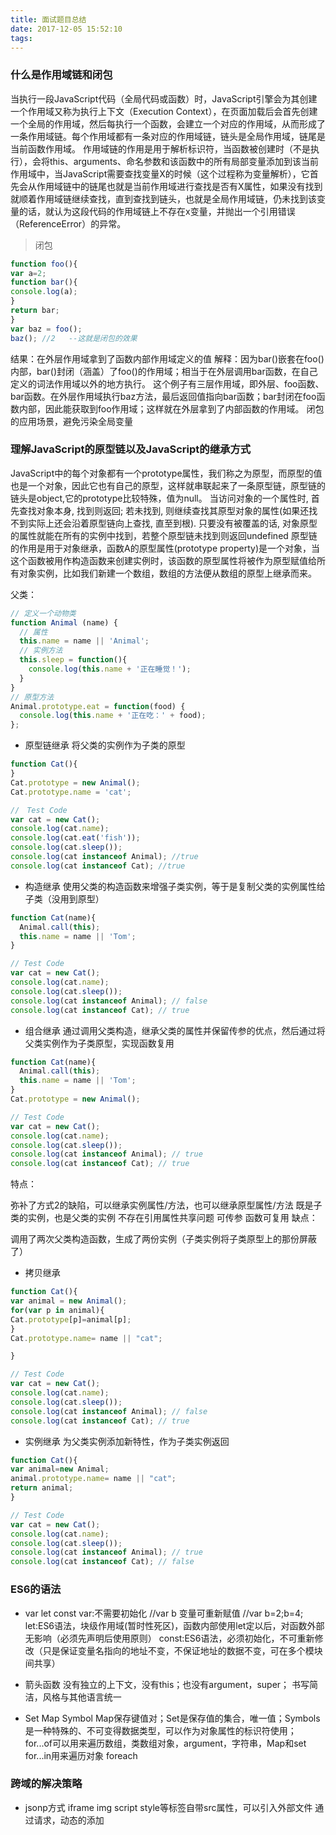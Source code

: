 ```yaml
---
title: 面试题目总结
date: 2017-12-05 15:52:10
tags:
---
```

### 什么是作用域链和闭包
当执行一段JavaScript代码（全局代码或函数）时，JavaScript引擎会为其创建一个作用域又称为执行上下文（Execution Context），在页面加载后会首先创建一个全局的作用域，然后每执行一个函数，会建立一个对应的作用域，从而形成了一条作用域链。每个作用域都有一条对应的作用域链，链头是全局作用域，链尾是当前函数作用域。
作用域链的作用是用于解析标识符，当函数被创建时（不是执行），会将this、arguments、命名参数和该函数中的所有局部变量添加到该当前作用域中，当JavaScript需要查找变量X的时候（这个过程称为变量解析），它首先会从作用域链中的链尾也就是当前作用域进行查找是否有X属性，如果没有找到就顺着作用域链继续查找，直到查找到链头，也就是全局作用域链，仍未找到该变量的话，就认为这段代码的作用域链上不存在x变量，并抛出一个引用错误（ReferenceError）的异常。

> 闭包

```javascript
function foo(){
var a=2;
function bar(){
console.log(a);
}
return bar;
}
var baz = foo();
baz(); //2   --这就是闭包的效果

```
结果：在外层作用域拿到了函数内部作用域定义的值
解释：因为bar()嵌套在foo()内部，bar()封闭（涵盖）了foo()的作用域；相当于在外层调用bar函数，在自己定义的词法作用域以外的地方执行。
这个例子有三层作用域，即外层、foo函数、bar函数。在外层作用域执行baz方法，最后返回值指向bar函数；bar封闭在foo函数内部，因此能获取到foo作用域；这样就在外层拿到了内部函数的作用域。
闭包的应用场景，避免污染全局变量


### 理解JavaScript的原型链以及JavaScript的继承方式

JavaScript中的每个对象都有一个prototype属性，我们称之为原型，而原型的值也是一个对象，因此它也有自己的原型，这样就串联起来了一条原型链，原型链的链头是object,它的prototype比较特殊，值为null。
当访问对象的一个属性时, 首先查找对象本身, 找到则返回; 若未找到, 则继续查找其原型对象的属性(如果还找不到实际上还会沿着原型链向上查找, 直至到根). 只要没有被覆盖的话, 对象原型的属性就能在所有的实例中找到，若整个原型链未找到则返回undefined
原型链的作用是用于对象继承，函数A的原型属性(prototype property)是一个对象，当这个函数被用作构造函数来创建实例时，该函数的原型属性将被作为原型赋值给所有对象实例，比如我们新建一个数组，数组的方法便从数组的原型上继承而来。



父类：

```javascript
// 定义一个动物类
function Animal (name) {
  // 属性
  this.name = name || 'Animal';
  // 实例方法
  this.sleep = function(){
    console.log(this.name + '正在睡觉！');
  }
}
// 原型方法
Animal.prototype.eat = function(food) {
  console.log(this.name + '正在吃：' + food);
};
```

* 原型链继承
  将父类的实例作为子类的原型

```javascript
function Cat(){
}
Cat.prototype = new Animal();
Cat.prototype.name = 'cat';

//　Test Code
var cat = new Cat();
console.log(cat.name);
console.log(cat.eat('fish'));
console.log(cat.sleep());
console.log(cat instanceof Animal); //true
console.log(cat instanceof Cat); //true
```

* 构造继承
使用父类的构造函数来增强子类实例，等于是复制父类的实例属性给子类（没用到原型）

```javascript
function Cat(name){
  Animal.call(this);
  this.name = name || 'Tom';
}

// Test Code
var cat = new Cat();
console.log(cat.name);
console.log(cat.sleep());
console.log(cat instanceof Animal); // false
console.log(cat instanceof Cat); // true
```

* 组合继承
通过调用父类构造，继承父类的属性并保留传参的优点，然后通过将父类实例作为子类原型，实现函数复用

```javascript
function Cat(name){
  Animal.call(this);
  this.name = name || 'Tom';
}
Cat.prototype = new Animal();

// Test Code
var cat = new Cat();
console.log(cat.name);
console.log(cat.sleep());
console.log(cat instanceof Animal); // true
console.log(cat instanceof Cat); // true

```
特点：

弥补了方式2的缺陷，可以继承实例属性/方法，也可以继承原型属性/方法
既是子类的实例，也是父类的实例
不存在引用属性共享问题
可传参
函数可复用
缺点：

调用了两次父类构造函数，生成了两份实例（子类实例将子类原型上的那份屏蔽了）

* 拷贝继承

```javascript
function Cat(){
var animal = new Animal();
for(var p in animal){
Cat.prototype[p]=animal[p];
}
Cat.prototype.name= name || "cat";

}

// Test Code
var cat = new Cat();
console.log(cat.name);
console.log(cat.sleep());
console.log(cat instanceof Animal); // false
console.log(cat instanceof Cat); // true

```

* 实例继承
为父类实例添加新特性，作为子类实例返回

```javascript
function Cat(){
var animal=new Animal;
animal.prototype.name= name || "cat";
return animal;
}

// Test Code
var cat = new Cat();
console.log(cat.name);
console.log(cat.sleep());
console.log(cat instanceof Animal); // true
console.log(cat instanceof Cat); // false


```
### ES6的语法
* var  let const
var:不需要初始化 //var b    变量可重新赋值 //var b=2;b=4;
let:ES6语法，块级作用域(暂时性死区)，函数内部使用let定以后，对函数外部无影响（必须先声明后使用原则）
const:ES6语法，必须初始化，不可重新修改（只是保证变量名指向的地址不变，不保证地址的数据不变，可在多个模块间共享）

* 箭头函数
没有独立的上下文，没有this；也没有argument，super；
书写简洁，风格与其他语言统一

* Set Map Symbol
Map保存键值对；Set是保存值的集合，唯一值；Symbols是一种特殊的、不可变得数据类型，可以作为对象属性的标识符使用；
for...of可以用来遍历数组，类数组对象，argument，字符串，Map和set
for...in用来遍历对象
foreach

### 跨域的解决策略
* jsonp方式
iframe img script style等标签自带src属性，可以引入外部文件
通过请求，动态的添加<script>标签，改变src的路径

* postmessage
有限制的页面间通信


### xss劫持（跨站攻击）
通过客户端执行一段自己的js代码，达到攻击效果
源头：input输入框，Ajax的onerror的返回信息
解决：加上一段验证代码，过滤掉诸如：style iframe script javascript html等关键字段


### cookie localStorage sessiontorage的区别
cookie：容量小，4K左右 保存在浏览器端，重复请求时，消耗带宽
sessionstorage：存储在服务器端，并发访问的时候消耗服务器资源  5M左右
localstorage除非强制清浏览器缓存，否则一直存在  sessionstorage随着浏览器关闭消失




